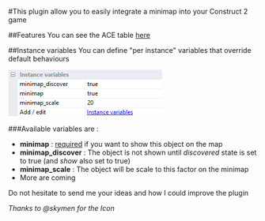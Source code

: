 #This plugin allow you to easily integrate a minimap into your Construct 2 game

##Features
You can see the ACE table [here](/ace.md)

##Instance variables
You can define "per instance" variables that override default behaviours

<img src='img/iv.png' alt='Instance variables example'>

###Available variables are : 

- **minimap** : <u>required</u> if you want to show this object on the map
- **minimap_discover** : The object is not shown until *discovered* state is set to true (and *show* also set to true)
- **minimap_scale** : The object will be scale to this factor on the minimap
- More are coming

Do not hesitate to send me your ideas and how I could improve the plugin


*Thanks to @skymen for the Icon*